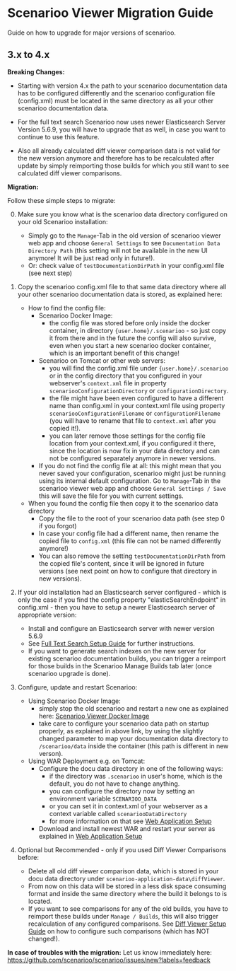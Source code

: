 # Scenarioo Viewer Migration Guide

Guide on how to upgrade for major versions of scenarioo.

## 3.x to 4.x

**Breaking Changes:**

* Starting with version 4.x the path to your scenarioo documentation data has to be configured differently and the scenarioo configuration file (config.xml) must be located in the same directory as all your other scenarioo documentation data.

* For the full text search Scenarioo now uses newer Elasticsearch Server Version 5.6.9, you will have to upgrade that as well, in case you want to continue to use this feature.

* Also all already calculated diff viewer comparison data is not valid for the new version anymore and therefore has to be recalculated after update by simply reimporting those builds for which you still want to see calculated diff viewer comparisons.

**Migration:**

Follow these simple steps to migrate:

0. Make sure you know what is the scenarioo data directory configured on your old Scenarioo installation:

    * Simply go to the `Manage`-Tab in the old version of scenarioo viewer web app and choose `General Settings` to see `Documentation Data Directory Path` (this setting will not be available in the new UI anymore! It will be just read only in future!).
    * Or: check value of `testDocumentationDirPath` in your config.xml file (see next step)

1. Copy the scenarioo config.xml file to that same data directory where all your other scenarioo documentation data is stored, as explained here:
    * How to find the config file:
        * Scenarioo Docker Image: 
           * the config file was stored before only inside the docker container, in directory `{user.home}/.scenarioo` - so just copy it from there and in the future the config will also survive, even when you start a new scenarioo docker container, which is an important benefit of this change!
        * Scenarioo on Tomcat or other web servers:
           * you will find the config.xml file under `{user.home}/.scenarioo` or in the config directory that you configured in your webserver's `context.xml` file in property `scenariooConfigurationDirectory` or `configurationDirectory`.
           * the file might have been even configured to have a different name than config.xml in your context.xml file using property `scenariooConfigurationFilename` or `configurationFilename` (you will have to rename that file to `context.xml` after you copied it!).
           * you can later remove those settings for the config file location from your context.xml, if you configured it there, since the location is now fix in your data directory and can not be configured separately anymore in newer versions. 
        * If you do not find the config file at all: this might mean that you never saved your configuration, scenarioo might just be running using its internal default configuration. Go to `Manage`-Tab in the scenarioo viewer web app and choose `General Settings / Save` this will save the file for you with current settings.
     * When you found the config file then copy it to the scenarioo data directory
        * Copy the file to the root of your scenarioo data path (see step 0 if you forgot)
        * In case your config file had a different name, then rename the copied file to `config.xml` (this file can not be named differently anymore!)
        * You can also remove the setting `testDocumentationDirPath` from the copied file's content, since it will be ignored in future versions (see next point on how to configure that directory in new versions).
        
2. If your old installation had an Elasticsearch server configured - which is only the case if you find the config property "elasticSearchEndpoint" in config.xml - then you have to setup a newer Elasticsearch server of appropriate version:
    * Install and configure an Elasticsearch server with newer version 5.6.9
    * See [Full Text Search Setup Guide](../features/full-text-search/setup.md) for further instructions. 
    * If you want to generate search indexes on the new server for existing scenarioo documentation builds, you can trigger a reimport for those builds in the Scenarioo Manage Builds tab later (once scenarioo upgrade is done).
        
3. Configure, update and restart Scenarioo:
    * Using Scenarioo Docker Image:
      * simply stop the old scenarioo and restart a new one as explained here: [Scenarioo Viewer Docker Image](Scenarioo-Viewer-Docker-Image.md)
      * take care to configure your scenarioo data path on startup properly, as explained in above link, by using the slightly changed parameter to map your documentation data directory to `/scenarioo/data` inside the container (this path is different in new verson).
    * Using WAR Deployment e.g. on Tomcat:
      * Configure the docu data directory in one of the following ways:
        * if the directory was `.scenarioo` in user's home, which is the default, you do not have to change anything.
        * you can configure the directory now by setting an environment variable `SCENARIOO_DATA`
        * or you can set it in context.xml of your webserver as a context variable called `scenariooDataDirectory`
        * for more information on that see [Web Application Setup](Scenarioo-Viewer-Web-Application-Setup.md)
      * Download and install newest WAR and restart your server as explained in [Web Application Setup](Scenarioo-Viewer-Web-Application-Setup.md)
         
4. Optional but Recommended - only if you used Diff Viewer Comparisons before:
    * Delete all old diff viewer comparison data, which is stored in your docu data directory under `scenarioo-application-data\diffViewer`. 
    * From now on this data will be stored in a less disk space consuming format and inside the same directory where the build it belongs to is located.
    * If you want to see comparisons for any of the old builds, you have to reimport these builds under `Manage / Builds`, this will also trigger recalculation of any configured comparisons. See [Diff Viewer Setup Guide](../features/diff-viewer/setup.md) on how to configure such comparisons (which has NOT changed!).

**In case of troubles with the migration:**
Let us know immediately here: 
https://github.com/scenarioo/scenarioo/issues/new?labels=feedback
